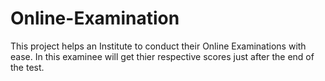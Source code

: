 # Online-Examination
This project helps an Institute to conduct their Online Examinations with ease. In this examinee will get thier respective scores just after the end of the test.
